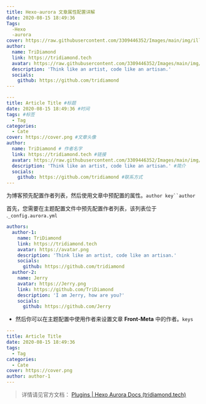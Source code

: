 ```yaml
---
title: Hexo-aurora 文章属性配置详解
date: 2020-08-15 18:49:36
Tags: 
  -Hexo
  -aurora
cover: https://raw.githubusercontent.com/3309446352/Images/main/img/illust_63502560_20210626_204746.jpg
author:
  name: TriDiamond
  link: https://tridiamond.tech
  avatar: https://raw.githubusercontent.com/3309446352/Images/main/img/pr.png
  description: 'Think like an artist, code like an artisan.'
  socials:
    github: https://github.com/tridiamond
---
```

```yaml
---
title: Article Title #标题
date: 2020-08-15 18:49:36 #时间
tags: #标签
  - Tag
categories:
  - Cate
cover: https://cover.png #文章头像
author:
  name: TriDiamond # 作者名字
  link: https://tridiamond.tech #链接
  avatar: https://raw.githubusercontent.com/3309446352/Images/main/img/Snipaste_2024-02-04_23-53-27.png #作者头像
  description: 'Think like an artist, code like an artisan.' #简介
  socials:
    github: https://github.com/tridiamond #联系方式
---
```

为博客预先配置作者列表，然后使用文章中预配置的属性。`author key``author`

首先，您需要在主题配置文件中预先配置作者列表，该列表位于 .`_config.aurora.yml`

```yaml
authors:
  author-1:
    name: TriDiamond
    link: https://tridiamond.tech
    avatar: https://avatar.png
    description: 'Think like an artist, code like an artisan.'
    socials:
      github: https://github.com/tridiamond
  author-2:
    name: Jerry
    avatar: https://Jerry.png
    link: https://github.com/TriDiamond
    description: 'I am Jerry, how are you?'
    socials:
      github: https://github.com/Jerry
```

- 然后你可以在主题配置中使用作者来设置文章 **Front-Meta** 中的作者。`keys`

```yaml
---
title: Article Title
date: 2020-08-15 18:49:36
tags:
  - Tag
categories:
  - Cate
cover: https://cover.png
author: author-1
---
```



> 详情请见官方文档： [Plugins | Hexo Aurora Docs (tridiamond.tech)](https://aurora.tridiamond.tech/en/configs/plugins.html) 